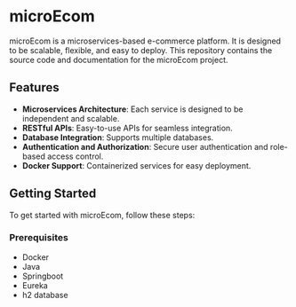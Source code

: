 # microEcom

microEcom is a microservices-based e-commerce platform. It is designed to be scalable, flexible, and easy to deploy. This repository contains the source code and documentation for the microEcom project.

## Features

- **Microservices Architecture**: Each service is designed to be independent and scalable.
- **RESTful APIs**: Easy-to-use APIs for seamless integration.
- **Database Integration**: Supports multiple databases.
- **Authentication and Authorization**: Secure user authentication and role-based access control.
- **Docker Support**: Containerized services for easy deployment.

## Getting Started

To get started with microEcom, follow these steps:

### Prerequisites

- Docker
- Java
- Springboot
- Eureka
- h2 database
